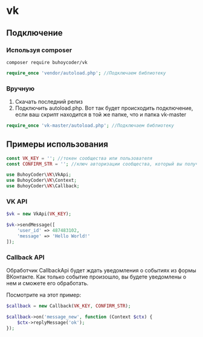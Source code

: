 # vk
## Подключение
### Используя composer
```
composer require buhoycoder/vk
```
```php
require_once 'vendor/autoload.php'; //Подключаем библиотеку
```
### Вручную
1. Скачать последний релиз
2. Подключить autoload.php. Вот так будет происходить подключение, если ваш скрипт находится в той же папке, что и папка vk-master
```php
require_once 'vk-master/autoload.php'; //Подключаем библиотеку
```
## Примеры использования
```php
const VK_KEY = ''; //токен сообщества или пользователя
const CONFIRM_STR = ''; //ключ авторизации сообщества, который вы получили

use BuhoyCoder\VK\VkApi;
use BuhoyCoder\VK\Context;
use BuhoyCoder\VK\Callback;
```
### VK API
```php
$vk = new VkApi(VK_KEY);

$vk->sendMessage([
    'user_id' => 487483102,
    'message' => 'Hello World!'
]);
```
### Callback API
Обработчик CallbackApi будет ждать уведомления о событиях из формы ВКонтакте.
Как только событие произошло, вы будете уведомлены о нем и сможете его обработать.

Посмотрите на этот пример:
```php
$callback = new Callback(VK_KEY, CONFIRM_STR);

$callback->on('message_new', function (Context $ctx) {
    $ctx->replyMessage('ok');
});
```
